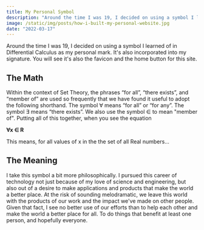 ```yaml
---
title: My Personal Symbol
description: "Around the time I was 19, I decided on using a symbol I learned of in Differential Calculus as my personal mark."
image: /static/img/posts/how-i-built-my-personal-website.jpg
date: "2022-03-17"
---
```


Around the time I was 19, I decided on using a symbol I learned of in Differential Calculus as my personal mark. It's also incorporated into my signature. You will see it's also the favicon and the home button for this site.

## The Math

Within the context of Set Theory, the phrases “for all”, “there exists”, and “member of” are used so frequently that we have found it useful to adopt the following shorthand. The symbol ∀ means “for all” or “for any”. The symbol ∃ means “there exists”. We also use the symbol ∈ to mean "member of". Putting all of this together, when you see the equation

**∀x ∈ R**

This means, for all values of x in the the set of all Real numbers...

## The Meaning

I take this symbol a bit more philosophically. I pursued this career of technology not just because of my love of science and engineering, but also out of a desire to make applications and products that make the world a better place. At the risk of sounding melodramatic, we leave this world with the products of our work and the impact we've made on other people. Given that fact, I see no better use of our efforts than to help each other and make the world a better place for all. To do things that benefit at least one person, and hopefully everyone.
